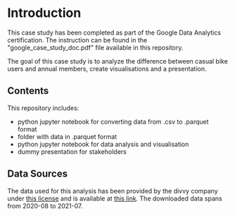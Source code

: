 # Introduction
This case study has been completed as part of the Google Data Analytics certification. The instruction
can be found in the "google_case_study_doc.pdf" file available in this repository.

The goal of this case study is to analyze the difference between casual bike users and annual members,
create visualisations and a presentation.

## Contents
This repository includes:
- python jupyter notebook for converting data from .csv to .parquet format
- folder with data in .parquet format
- python jupyter notebook for data analysis and visualisation
- dummy presentation for stakeholders

## Data Sources
The data used for this analysis has been provided by the divvy company under [this license](https://www.divvybikes.com/data-license-agreement)
and is available at [this link](https://divvy-tripdata.s3.amazonaws.com/index.html). The downloaded
data spans from 2020-08 to 2021-07.

